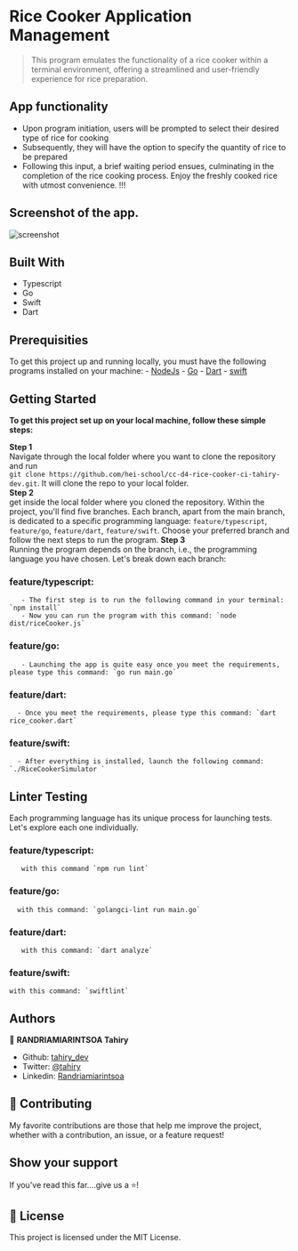 # Rice Cooker Application Management

> This program emulates the functionality of a rice cooker within a terminal environment, offering a streamlined and user-friendly experience for rice preparation.


## App functionality

- Upon program initiation, users will be prompted to select their desired type of rice for cooking
- Subsequently, they will have the option to specify the quantity of rice to be prepared
- Following this input, a brief waiting period ensues, culminating in the completion of the rice cooking process. Enjoy the freshly cooked rice with utmost convenience. !!!

## Screenshot of the app.

![screenshot](https://github.com/tahiry-dev/favorite_quotes/assets/47100064/e1a77204-f008-4406-9d03-a6a44f01afce)

## Built With

- Typescript
- Go
- Swift
- Dart

## Prerequisities

To get this project up and running locally, you must have the following programs installed on your machine:
    - [NodeJs](https://nodejs.org/en/download)
    - [Go](https://go.dev/doc/install)
    - [Dart](https://dart.dev/get-dart)
    - [swift](https://www.swift.org/install/)

## Getting Started

**To get this project set up on your local machine, follow these simple steps:**

**Step 1**<br>
Navigate through the local folder where you want to clone the repository and run<br>
`git clone https://github.com/hei-school/cc-d4-rice-cooker-ci-tahiry-dev.git`. It will clone the repo to your local folder.<br>
**Step 2**<br>
get inside the local folder where you cloned the repository. Within the project, you'll find five branches. Each branch, apart from the main branch, is dedicated to a specific programming language: `feature/typescript`, `feature/go`, `feature/dart`, `feature/swift`. 
Choose your preferred branch and follow the next steps to run the program.
**Step 3**<br>
Running the program depends on the branch, i.e., the programming language you have chosen. Let's break down each branch:

  ### feature/typescript:
       - The first step is to run the following command in your terminal: `npm install`
       - Now you can run the program with this command: `node dist/riceCooker.js`

  ### feature/go:
       - Launching the app is quite easy once you meet the requirements, please type this command: `go run main.go`

  ### feature/dart:
      - Once you meet the requirements, please type this command: `dart rice_cooker.dart`

  ### feature/swift:
      - After everything is installed, launch the following command: `./RiceCookerSimulator `
      

## Linter Testing

Each programming language has its unique process for launching tests. Let's explore each one individually.

  ### feature/typescript:
       with this command `npm run lint`
       
  ### feature/go:
      with this command: `golangci-lint run main.go`

  ### feature/dart:
       with this command: `dart analyze` 
       
  ### feature/swift:
    with this command: `swiftlint`

    

## Authors

👤 **RANDRIAMIARINTSOA Tahiry**

- Github: [tahiry_dev](https://github.com/tahiry-dev)
- Twitter: [@tahiry](https://twitter.com/Tahiry94825074)
- Linkedin: [Randriamiarintsoa](https://www.linkedin.com/in/tahiry-randriamiarintsoa/)

## 🤝 Contributing

My favorite contributions are those that help me improve the project, whether with a contribution, an issue, or a feature request!

## Show your support

If you've read this far....give us a ⭐️!

## 📝 License

This project is licensed under the MIT License.


